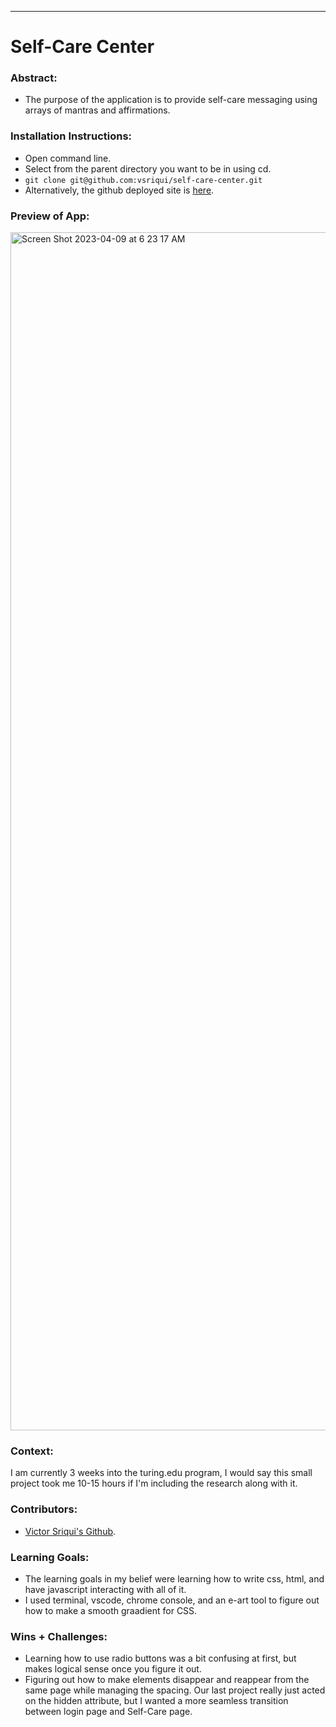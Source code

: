 ______________________________________________________  

# Self-Care Center 

### Abstract:
[//]: <> (Briefly describe what you built and its features. What problem is the app solving? How does this application solve that problem?)
- The purpose of the application is to provide self-care messaging using arrays of mantras and affirmations. 

### Installation Instructions:
[//]: <> (What steps does a person have to take to get your app cloned down and running?)
- Open command line.
- Select from the parent directory you want to be in using cd.
- `git clone git@github.com:vsriqui/self-care-center.git`
- Alternatively, the github deployed site is [here](https://vsriqui.github.io/self-care-center/).

### Preview of App:
[//]: <> (Provide ONE gif or screenshot of your application - choose the "coolest" piece of functionality to show off.)
<img width="1917" alt="Screen Shot 2023-04-09 at 6 23 17 AM" src="https://user-images.githubusercontent.com/123952182/230772304-3fa42d29-9201-438f-9bd4-b4e5b75f7145.png">

### Context:
[//]: <> (Give some context for the project here. How long did you have to work on it? How far into the Turing program are you?)
I am currently 3 weeks into the turing.edu program, I would say this small project took me 10-15 hours if I'm including the research along with it.

### Contributors:
[//]: <> (Who worked on this application? Link to their GitHubs.)
- [Victor Sriqui's Github](https://github.com/vsriqui).

### Learning Goals:
[//]: <> (What were the learning goals of this project? What tech did you work with?)
- The learning goals in my belief were learning how to write css, html, and have javascript interacting with all of it.
- I used terminal, vscode, chrome console, and an e-art tool to figure out how to make a smooth graadient for CSS.

### Wins + Challenges:
[//]: <> (What are 2-3 wins you have from this project? What were some challenges you faced - and how did you get over them?)
- Learning how to use radio buttons was a bit confusing at first, but makes logical sense once you figure it out.
- Figuring out how to make elements disappear and reappear from the same page while managing the spacing. Our last project really just acted on the hidden attribute, but I wanted a more seamless transition between login page and Self-Care page.

